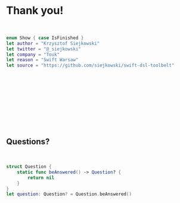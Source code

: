 &nbsp;  

# Thank you!

&nbsp;  
```swift
enum Show { case IsFinished }
let author = "Krzysztof Siejkowski"
let twitter = "@_siejkowski"
let company = "Touk"
let reason = "Swift Warsaw"
let source = "https://github.com/siejkowski/swift-dsl-toolbelt"
```

&nbsp;  

&nbsp;  

&nbsp;  

&nbsp;  

&nbsp;  

## Questions?

&nbsp;  

```swift
struct Question {
    static func beAnswered() -> Question? {
        return nil
    }
}
let question: Question? = Question.beAnswered()
```

&nbsp;  

&nbsp;  

&nbsp;  
